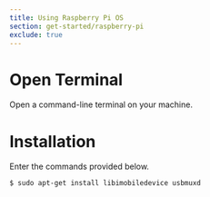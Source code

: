 ```yaml
---
title: Using Raspberry Pi OS
section: get-started/raspberry-pi
exclude: true
---
```

# Open Terminal

Open a command-line terminal on your machine.

# Installation

Enter the commands provided below.

```shell-session
$ sudo apt-get install libimobiledevice usbmuxd
```